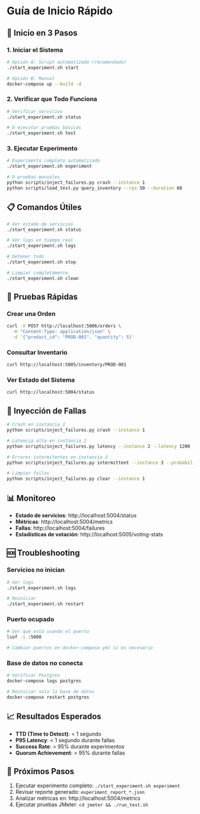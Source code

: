 # Guía de Inicio Rápido

## 🚀 Inicio en 3 Pasos

### 1. Iniciar el Sistema

```bash
# Opción A: Script automatizado (recomendado)
./start_experiment.sh start

# Opción B: Manual
docker-compose up --build -d
```

### 2. Verificar que Todo Funciona

```bash
# Verificar servicios
./start_experiment.sh status

# O ejecutar pruebas básicas
./start_experiment.sh test
```

### 3. Ejecutar Experimento

```bash
# Experimento completo automatizado
./start_experiment.sh experiment

# O pruebas manuales
python scripts/inject_failures.py crash --instance 1
python scripts/load_test.py query_inventory --rps 50 --duration 60
```

## 📋 Comandos Útiles

```bash
# Ver estado de servicios
./start_experiment.sh status

# Ver logs en tiempo real
./start_experiment.sh logs

# Detener todo
./start_experiment.sh stop

# Limpiar completamente
./start_experiment.sh clean
```

## 🧪 Pruebas Rápidas

### Crear una Orden
```bash
curl -X POST http://localhost:5006/orders \
  -H "Content-Type: application/json" \
  -d '{"product_id": "PROD-001", "quantity": 5}'
```

### Consultar Inventario
```bash
curl http://localhost:5005/inventory/PROD-001
```

### Ver Estado del Sistema
```bash
curl http://localhost:5004/status
```

## 🔧 Inyección de Fallas

```bash
# Crash en instancia 1
python scripts/inject_failures.py crash --instance 1

# Latencia alta en instancia 2
python scripts/inject_failures.py latency --instance 2 --latency 1200

# Errores intermitentes en instancia 3
python scripts/inject_failures.py intermittent --instance 3 --probability 0.5

# Limpiar fallas
python scripts/inject_failures.py clear --instance 1
```

## 📊 Monitoreo

- **Estado de servicios**: http://localhost:5004/status
- **Métricas**: http://localhost:5004/metrics
- **Fallas**: http://localhost:5004/failures
- **Estadísticas de votación**: http://localhost:5005/voting-stats

## 🆘 Troubleshooting

### Servicios no inician
```bash
# Ver logs
./start_experiment.sh logs

# Reiniciar
./start_experiment.sh restart
```

### Puerto ocupado
```bash
# Ver qué está usando el puerto
lsof -i :5000

# Cambiar puertos en docker-compose.yml si es necesario
```

### Base de datos no conecta
```bash
# Verificar Postgres
docker-compose logs postgres

# Reiniciar solo la base de datos
docker-compose restart postgres
```

## 📈 Resultados Esperados

- **TTD (Time to Detect)**: < 1 segundo
- **P95 Latency**: < 1 segundo durante fallas
- **Success Rate**: > 95% durante experimentos
- **Quorum Achievement**: > 95% durante fallas

## 🎯 Próximos Pasos

1. Ejecutar experimento completo: `./start_experiment.sh experiment`
2. Revisar reporte generado: `experiment_report_*.json`
3. Analizar métricas en: http://localhost:5004/metrics
4. Ejecutar pruebas JMeter: `cd jmeter && ./run_test.sh`